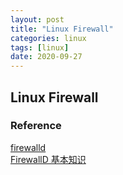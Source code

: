 ```yaml
---
layout: post
title: "Linux Firewall"
categories: linux
tags: [linux]
date: 2020-09-27
---
```


## Linux Firewall


### Reference
[firewalld](https://firewalld.org/)  
[FirewallD 基本知识](https://www.fujieace.com/linux/firewalld-tutorial.html)  
